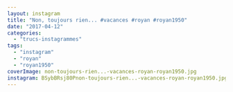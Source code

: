 ```yaml
---
layout: instagram
title: "Non, toujours rien... #vacances #royan #royan1950"
date: "2017-04-12"
categories: 
  - "trucs-instagrammes"
tags: 
  - "instagram"
  - "royan"
  - "royan1950"
coverImage: non-toujours-rien...-vacances-royan-royan1950.jpg
instagram: BSybBRsj80Pnon-toujours-rien...-vacances-royan-royan1950.jpg
---
```


